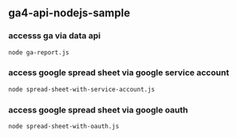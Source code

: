 ## ga4-api-nodejs-sample

### accesss ga via data api

```bash
node ga-report.js
```

### access google spread sheet via google service account

```bash
node spread-sheet-with-service-account.js
```

### access google spread sheet via google oauth

```bash
node spread-sheet-with-oauth.js
```
